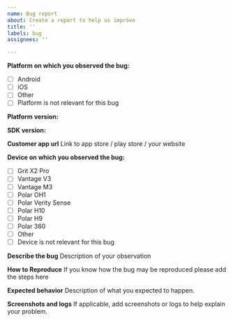 ```yaml
---
name: Bug report
about: Create a report to help us improve
title: ''
labels: bug
assignees: ''

---
```


**Platform on which you observed the bug:** 
- [ ] Android 
- [ ] iOS
- [ ] Other
- [ ] Platform is not relevant for this bug

**Platform version:**


**SDK version:**


**Customer app url**
Link to app store / play store / your website

**Device on which you observed the bug:**
- [ ] Grit X2 Pro
- [ ] Vantage V3
- [ ] Vantage M3
- [ ] Polar OH1
- [ ] Polar Verity Sense
- [ ] Polar H10
- [ ] Polar H9
- [ ] Polar 360
- [ ] Other
- [ ] Device is not relevant for this bug

**Describe the bug**
Description of your observation

**How to Reproduce**
If you know how the bug may be reproduced please add the steps here

**Expected behavior**
Description of what you expected to happen. 

**Screenshots and logs**
If applicable, add screenshots or logs to help explain your problem.
